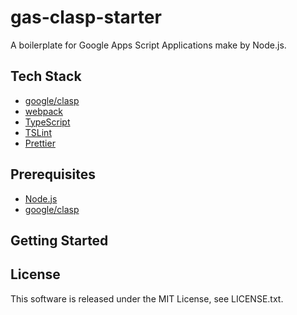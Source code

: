 # gas-clasp-starter

A boilerplate for Google Apps Script Applications make by Node.js.

## Tech Stack
- [google/clasp](https://github.com/google/clasp)
- [webpack](https://webpack.js.org/)
- [TypeScript](https://www.typescriptlang.org/)
- [TSLint](https://palantir.github.io/tslint/)
- [Prettier](https://prettier.io/)

## Prerequisites
- [Node.js](https://nodejs.org/)
- [google/clasp](https://github.com/google/clasp)

## Getting Started

## License
This software is released under the MIT License, see LICENSE.txt.
